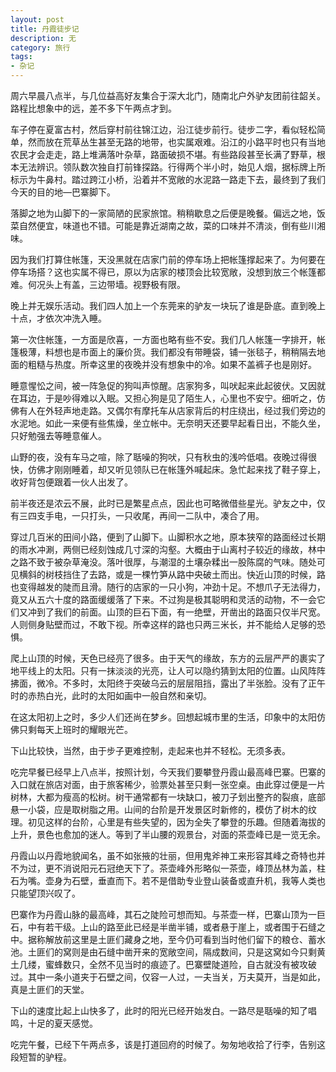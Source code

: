 ```yaml
---
layout: post
title: 丹霞徒步记
description: 无
category: 旅行
tags: 
- 杂记
---
```


周六早晨八点半，与几位益高好友集合于深大北门，随南北户外驴友团前往韶关。路程比想象中的远，差不多下午两点才到。

车子停在夏富古村，然后穿村前往锦江边，沿江徒步前行。徒步二字，看似轻松简单，然而放在荒草丛生甚至无路的地带，也实属艰难。沿江的小路平时也只有当地农民才会走走，路上堆满落叶杂草，路面破损不堪。有些路段甚至长满了野草，根本无法辨识。领队数次独自打前锋探路。行得两个半小时，始见人烟，据标牌上所标示为牛鼻村。踏过跨江小桥，沿着并不宽敞的水泥路一路走下去，最终到了我们今天的目的地—巴寨脚下。

落脚之地为山脚下的一家简陋的民家旅馆。稍稍歇息之后便是晚餐。偏远之地，饭菜自然便宜，味道也不错。可能是靠近湖南之故，菜的口味并不清淡，倒有些川湘味。

因为我们打算住帐篷，天没黑就在店家门前的停车场上把帐篷撑起来了。为何要在停车场搭？这也实属不得已，原以为店家的楼顶会比较宽敞，没想到放三个帐篷都难。何况头上有盖，三边带墙。视野极有限。

晚上并无娱乐活动。我们四人加上一个东莞来的驴友一块玩了谁是卧底。直到晚上十点，才依次冲洗入睡。

第一次住帐篷，一方面是欣喜，一方面也略有些不安。我们几人帐篷一字排开，帐篷极薄，料想也是市面上的廉价货。我们都没有带睡袋，铺一张毯子，稍稍隔去地面的粗糙与热度。所幸这里的夜晚并没有想象中的冷。如果不盖裤子也是刚好。

睡意惺忪之间，被一阵急促的狗叫声惊醒。店家狗多，叫吠起来此起彼伏。又因就在耳边，于是吵得难以入眠。又担心狗是见了陌生人，心里也不安宁。细听之，仿佛有人在外轻声地走路。又偶尔有摩托车从店家背后的村庄绕出，经过我们旁边的水泥地。如此一来便有些焦燥，坐立帐中。无奈明天还要早起看日出，不能久坐，只好勉强去等睡意催人。

山野的夜，没有车马之喧，除了聒噪的狗吠，只有秋虫的浅吟低唱。夜晚过得很快，仿佛才刚刚睡着，却又听见领队已在帐篷外喊起床。急忙起来找了鞋子穿上，收好背包便跟着一伙人出发了。

前半夜还是浓云不展，此时已是繁星点点，因此也可略微借些星光。驴友之中，仅有三四支手电，一只打头，一只收尾，再间一二队中，凑合了用。

穿过几百米的田间小路，便到了山脚下。山脚积水之地，原本狭窄的路面经过长期的雨水冲涮，两侧已经刻蚀成几寸深的沟壑。大概由于山离村子较近的缘故，林中之路不致于被杂草淹没。落叶很厚，与潮湿的土壤杂糅出一股陈腐的气味。随处可见横斜的树枝挡住了去路，或是一棵竹笋从路中央破土而出。快近山顶的时候，路也变得越发的陡而且滑。随行的店家的一只小狗，冲劲十足。不想爪子无法得力，竟又从五六十度的路面缓缓落了下来。不过狗是极其聪明和灵活的动物，不一会它们又冲到了我们的前面。山顶的巨石下面，有一绝壁，开凿出的路面只仅半尺宽。人则侧身贴壁而过，不敢下视。所幸这样的路也只两三米长，并不能给人足够的恐惧。

爬上山顶的时候，天色已经亮了很多。由于天气的缘故，东方的云层严严的裹实了地平线上的太阳。只有一抹淡淡的光亮，让人可以隐约猜到太阳的位置。山风阵阵拂面，微冷。不多时，太阳终于突破乌云的层层阻挡，露出了半张脸。没有了正午时的赤热白光，此时的太阳如画中一般自然和亲切。

在这太阳初上之时，多少人们还尚在梦乡。回想起城市里的生活，印象中的太阳仿佛只剩每天上班时的耀眼光芒。

下山比较快，当然，由于步子更难控制，走起来也并不轻松。无须多表。

吃完早餐已经早上八点半，按照计划，今天我们要攀登丹霞山最高峰巴寨。巴寨的入口就在旅店对面，由于旅客稀少，验票处甚至只剩一张空桌。由此穿过便是一片树林，大都为瘦高的松树。树干通常都有一块缺口，被刀子划出整齐的裂痕，底部悬一小袋，应是取树脂之用。山间的台阶是开发景区时新修的，模仿了树木的纹理。初见这样的台阶，心里是有些失望的，因为全失了攀登的乐趣。但随着海拔的上升，景色也愈加的迷人。等到了半山腰的观景台，对面的茶壶峰已是一览无余。

丹霞山以丹霞地貌闻名，虽不如张掖的壮丽，但用鬼斧神工来形容其峰之奇特也并不为过，更不消说阳元石冠绝天下了。茶壶峰外形略似一茶壶，峰顶丛林为盖，柱石为嘴。壶身为石壁，垂直而下。若不是借助专业登山装备或直升机，我等人类也只能望顶兴叹了。

巴寨作为丹霞山脉的最高峰，其石之陡险可想而知。与茶壶一样，巴寨山顶为一巨石，中有若干级。上山的路至此已经是半凿半铺，或者悬于崖上，或者围于石缝之中。据称解放前这里是土匪们藏身之地，至今仍可看到当时他们留下的粮仓、蓄水池。土匪们的窝则是由石缝中凿开来的宽敞空间，隔成数间，只是这窝如今只剩黄土几缕，蜜蜂数只，全然不见当时的痕迹了。巴寨壁陡道险，自古就没有被攻破过。其中一条小道夹于石壁之间，仅容一人过，一夫当关，万夫莫开，当是如此，真是土匪们的天堂。

下山的速度比起上山快多了，此时的阳光已经开始发白。一路尽是聒噪的知了唱鸣，十足的夏天感觉。

吃完午餐，已经下午两点多，该是打道回府的时候了。匆匆地收拾了行李，告别这段短暂的驴程。
